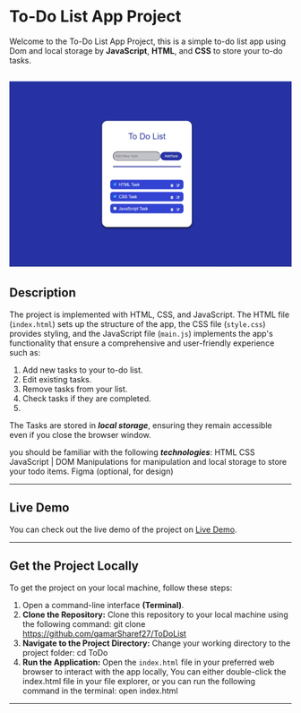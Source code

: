 # To-Do List App Project
Welcome to the To-Do List App Project, this is a simple to-do list app using Dom and local storage by **JavaScript**, **HTML**, and **CSS** to store your to-do tasks.

![To DO App photo](https://github.com/qamarSharef27/ToDoList/blob/main/Screenshot%20(18).png)
---
## Description 
The project is implemented with HTML, CSS, and JavaScript. The HTML file (`index.html`) sets up the structure of the app, the CSS file (`style.css`) provides styling, and the JavaScript file (`main.js`) implements the app's functionality that ensure a comprehensive and user-friendly experience such as: 

1) Add new tasks to your to-do list.
2) Edit existing tasks.
3) Remove tasks from your list.
4) Check tasks if they are completed.
5) 
The Tasks are stored in **_local storage_**, ensuring they remain accessible even if you close the browser window.

you should be familiar with the following **_technologies_**:
HTML
CSS
JavaScript | DOM Manipulations for manipulation and local storage to store your todo items.
Figma (optional, for design)

---
## Live Demo
You can check out the live demo of the project on <a href="https://qamarsharef27.github.io/ToDoList/">Live Demo</a>.

---
## Get the Project Locally
To get the project on your local machine, follow these steps:

1. Open a command-line interface **(Terminal)**.
1. **Clone the Repository:** Clone this repository to your local machine using the following command: git clone <https://github.com/qamarSharef27/ToDoList>
2. **Navigate to the Project Directory:** Change your working directory to the project folder: cd ToDo
3. **Run the Application:** Open the `index.html` file in your preferred web browser to interact with the app locally, You can either double-click the index.html file in your file explorer, or you can run the following command in the terminal: open index.html

---











